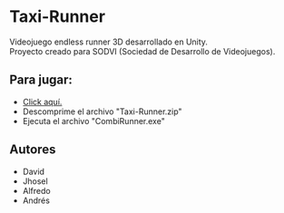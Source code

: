 # Taxi-Runner

Videojuego endless runner 3D desarrollado en Unity.  
Proyecto creado para SODVI (Sociedad de Desarrollo de Videojuegos).

## Para jugar:
- [Click aquí.](https://www.mediafire.com/file/7tweu37ryu98dyn/Taxi-Runner.zip/file)
- Descomprime el archivo "Taxi-Runner.zip"
- Ejecuta el archivo "CombiRunner.exe"

## **Autores**
- David
- Jhosel
- Alfredo
- Andrés
